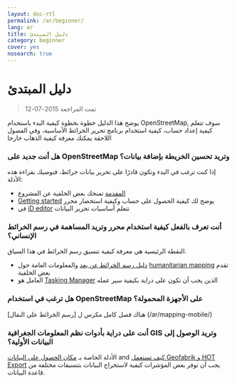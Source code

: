 ```yaml
---
layout: doc-rtl
permalink: /ar/beginner/
lang: ar
title: دليل المبتدئ
category: beginner
cover: yes
nosearch: true
---
```


دليل المبتدئ
================

> تمت المراجعة 2015-07-12  

يوضح هذا الدليل خطوة بخطوة كيفية البدء باستخدام OpenStreetMap, سوف تتعلم كيفية إعداد حساب، كيفية استخدام برنامج تحرير الخرائط الأساسية، وفي الفصول اللاحقة يمكنك معرفة كيفية الذهاب خارجا 

### هل أنت جديد على OpenStreetMap وتريد تحسين الخريطة بإضافة بيانات؟

إذا كنت ترغب في البدء وتكون قادرًا على تحرير بيانات خرائط، فنوصيك بقراءة هذه الأدلة:
- [المقدمة](/en/beginner/introduction/) تمنحك بعض الخلفية عن المشروع
- [Getting started](/en/beginner/start-osm/) يوضح لك كيفية الحصول على حساب وكيفية استحضار محرر
- في [iD editor](/en/beginner/id-editor/) تتعلم أساسيات تحرير البيانات


### أنت تعرف بالفعل كيفية استخدام محرر وتريد المساهمة في رسم الخرائط الإنساني؟

النقطة الرئيسية هي معرفة كيفية تنسيق رسم الخرائط في هذا السياق.
- [دليل رسم الخرائط عن بعد](/en/coordination/HOT-Remote-Response-Guide/) والمعلومات العامة حول [humanitarian mapping](/en/coordination/humanitarian/) تقدم بعض الخلفية
- العامل هو [Tasking Manager](/en/coordination/tm-user/) الذين يجب أن تكون على دراية بكيفية سير عمله

### هل ترغب في استخدام OpenStreetMap على الأجهزة المحمولة؟

هناك فصل كامل مكرس ل [رسم الخرائط على النقال] (/ar/mapping-mobile/)


### أنت على دراية بأدوات نظم المعلومات الجغرافية GIS  وتريد الوصول إلى البيانات الأولية؟

الأدلة الخاصة بـ [مكان الحصول على البيانات](/en/osm-data/getting-data/) and [كيف تستعمل Geofabrik و HOT Export](/en/osm-data/geofabrik-and-hot-export/) يجب أن توفر بعض المؤشرات كيفية لاستخراج البيانات بتنسيقات مختلفة من قاعدة البيانات.